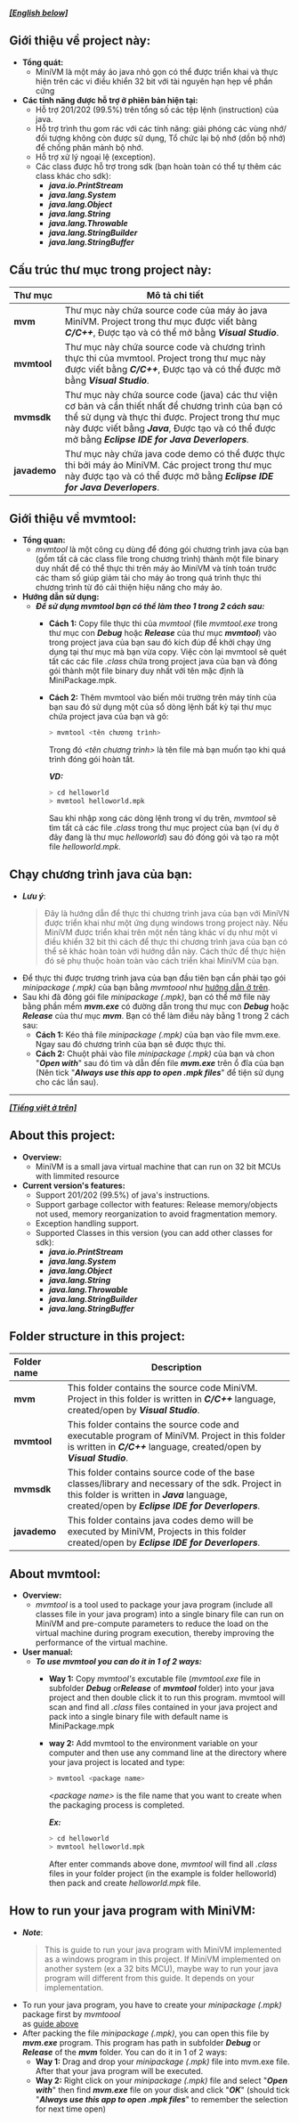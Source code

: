 <a id="vietnamese"></a>
***[[English below]](#english)***
## Giới thiệu về project này:
+ **Tổng quát:**
  - MiniVM là một máy ảo java nhỏ gọn có thể được triển khai và thực hiện trên các vi điều khiển 32 bit với tài nguyên hạn hẹp về phần cứng
+ **Các tính năng được hỗ trợ ở phiên bản hiện tại:**
  - Hỗ trợ 201/202 (99.5%) trên tổng số các tệp lệnh (instruction) của java.
  - Hỗ trợ trình thu gom rác với các tính năng: giải phóng các vùng nhớ/đối tượng không còn được sử dụng, Tổ chức lại bộ nhớ (dồn bộ nhớ) để chống phân mảnh bộ nhớ.
  - Hỗ trợ xử lý ngoại lệ (exception).
  - Các class được hỗ trợ trong sdk (bạn hoàn toàn có thể tự thêm các class khác cho sdk):
    - ***java.io.PrintStream***
    - ***java.lang.System***
    - ***java.lang.Object***
    - ***java.lang.String***
	- ***java.lang.Throwable***
    - ***java.lang.StringBuilder***
    - ***java.lang.StringBuffer***
    
## Cấu trúc thư mục trong project này:
|Thư mục|Mô tả chi tiết|
|:------|-----------|
|**mvm**|Thư mục này chứa source code của máy ảo java MiniVM. Project trong thư mục được viết bàng ***C/C++***, Được tạo và có thể mở bằng ***Visual Studio***.|
|**mvmtool**|Thư mục này chứa source code và chương trình thực thi của mvmtool. Project trong thư mục này được viết bằng ***C/C++***, Được tạo và có thể được mở bằng ***Visual Studio***.|
|**mvmsdk**|Thư mục này chứa source code (java) các thư viện cơ bản và cần thiết nhất để chương trình của bạn có thể sử dụng và thực thi được. Project trong thư mục này được viết bằng ***Java***, Được tạo và có thể được mở bằng ***Eclipse IDE for Java Deverlopers***.|
|**javademo**|Thư mục này chứa java code demo có thể được thực thi bởi máy ảo MiniVM. Các project trong thư mục này được tạo và có thể được mở bằng ***Eclipse IDE for Java Deverlopers***.|

## Giới thiệu về mvmtool:
+ **Tổng quan:**
  - *mvmtool* là một công cụ dùng để đóng gói chương trình java của bạn (gồm tất cả các class file trong chương trình) thành một file binary duy nhất để có thể thực thi trên máy ảo MiniVM và tính toán trước các tham số giúp giảm tải cho máy ảo trong quá trình thực thi chương trình từ đó cải thiện hiệu năng cho máy ảo.
+ **Hướng dẫn sử dụng:**<a id="guide-vn"></a>
  - ***Để sử dụng mvmtool bạn có thể làm theo 1 trong 2 cách sau:***
    - **Cách 1:** Copy file thực thi của *mvmtool* (file *mvmtool.exe* trong thư mục con ***Debug*** hoặc ***Release*** của thư mục ***mvmtool***) vào trong project java của bạn sau đó kích đúp để khởi chạy ứng dụng tại thư mục mà bạn vừa copy. Việc còn lại mvmtool sẽ quét tất các các file *.class* chứa trong project java của bạn và đóng gói thành một file binary duy nhất với tên mặc định là MiniPackage.mpk.
	- **Cách 2:** Thêm mvmtool vào biến môi trường trên máy tính của bạn sau đó sử dụng một của sổ dòng lệnh bất kỳ tại thư mục chứa project java của bạn và gõ:
	  ```sh
	  > mvmtool <tên chương trình>
	  ```
	  Trong đó *<tên chương trình>* là tên file mà bạn muốn tạo khi quá trình đóng gói hoàn tất.
	  
	  ***VD:***
	  ```sh
	  > cd helloworld
	  > mvmtool helloworld.mpk
	  ```
	  Sau khi nhập xong các dòng lệnh trong ví dụ trên, *mvmtool* sẽ tìm tất cả các file *.class* trong thư mục project của bạn (ví dụ ở đây đang là thư mục *helloworld*) sau đó đóng gói và tạo ra một file *helloworld.mpk*.
## Chạy chương trình java của bạn:
+ ***Lưu ý***:
  > Đây là hướng dẫn để thực thi chương trình java của bạn với MiniVN được triển khai như một ứng dụng windows trong project này. Nếu MiniVM được triển khai trên một nền tảng khác ví dụ như một vi điều khiển 32 bit thì cách để thực thi chương trình java của bạn có thể sẽ khác hoàn toàn với hướng dẫn này. Cách thức để thực hiện đó sẽ phụ thuộc hoàn toàn vào cách triển khai MiniVM của bạn.
+ Để thực thi được trương trình java của bạn đầu tiên bạn cần phải tạo gói *minipackage (.mpk)* của bạn bằng *mvmtoool* như [hướng dẫn ở trên](#guide-vn).
+ Sau khi đã đóng gói file *minipackage (.mpk)*, bạn có thể mở file này bằng phần mềm ***mvm.exe*** có đường dẫn trong thư mục con ***Debug*** hoặc ***Release*** của thư mục ***mvm***. Bạn có thể làm điều này bằng 1 trong 2 cách sau:
  - **Cách 1:** Kéo thả file *minipackage (.mpk)* của bạn vào file mvm.exe. Ngay sau đó chương trình của bạn sẽ được thực thi.
  - **Cách 2:** Chuột phải vào file *minipackage (.mpk)* của bạn và chon "***Open with***" sau đó tìm và dẫn đến file ***mvm.exe*** trên ổ đĩa của bạn (Nên tick "***Always use this app to open .mpk files***" để tiện sử dụng cho các lần sau).
---
<a id="english"></a>
***[[Tiếng việt ở trên]](#vietnamese)***

## About this project:
+ **Overview:**
  - MiniVM is a small java virtual machine that can run on 32 bit MCUs with limmited resource
+ **Current version's features:**
  - Support 201/202 (99.5%) of java's instructions.
  - Support garbage collector with features: Release memory/objects not used, memory reorganization to avoid fragmentation memory.
  - Exception handling support.
  - Supported Classes in this version (you can add other classes for sdk):
    - ***java.io.PrintStream***
    - ***java.lang.System***
    - ***java.lang.Object***
    - ***java.lang.String***
	- ***java.lang.Throwable***
    - ***java.lang.StringBuilder***
	- ***java.lang.StringBuffer***
    
## Folder structure in this project:
|Folder name|Description|
|:------|-----------|
|**mvm**|This folder contains the source code MiniVM. Project in this folder is written in ***C/C++*** language, created/open by ***Visual Studio***.|
|**mvmtool**|This folder contains the source code and executable program of MiniVM. Project in this folder is written in ***C/C++*** language, created/open by ***Visual Studio***.|
|**mvmsdk**|This folder contains source code of the base classes/library and necessary of the sdk. Project in this folder is written in ***Java*** language, created/open by ***Eclipse IDE for Deverlopers***.|
|**javademo**|This folder contains java codes demo will be executed by MiniVM, Projects in this folder created/open by ***Eclipse IDE for Deverlopers***.|

## About mvmtool:
+ **Overview:**
  - *mvmtool* is a tool used to package your java program (include all classes file in your java program) into a single binary file can run on MiniVM and pre-compute parameters to reduce the load on the virtual machine during program execution, thereby improving the performance of the virtual machine.
+ **User manual:**<a id="guide-eg"></a>
  - ***To use mvmtool you can do it in 1 of 2 ways:***
    - **Way 1:** Copy *mvmtool's* excutable file (*mvmtool.exe* file in subfolder ***Debug*** or***Release*** of ***mvmtool*** folder) into your java project and then double click it to run this program. mvmtool will scan and find all *.class* files contained in your java project and pack into a single binary file with default name is MiniPackage.mpk
	- **way 2:** Add mvmtool to the environment variable on your computer and then use any command line at the directory where your java project is located and type:
	  ```sh
	  > mvmtool <package name>
	  ```
	  *\<package name>* is the file name that you want to create when the packaging process is completed.
	  
	  ***Ex:***
	  ```sh
	  > cd helloworld
	  > mvmtool helloworld.mpk
	  ```
	  After enter commands above done, *mvmtool* will find all *.class* files in your folder project (in the example is folder helloworld) then pack and create *helloworld.mpk* file.
## How to run your java program with MiniVM:
+ ***Note***:
  > This is guide to run your java program with MiniVM implemented as a windows program in this project. If MiniVM implemented on another system (ex a 32 bits MCU), maybe way to run your java program will different from this guide. It depends on your implementation.
+ To run your java program, you have to create your *minipackage (.mpk)* package first by *mvmtoool*   
as [guide above](#guide-eg)
+ After packing the file *minipackage (.mpk)*, you can open this file by ***mvm.exe*** program. This program has path in subfolder ***Debug*** or ***Release*** of the ***mvm*** folder. You can do it in 1 of 2 ways:
  - **Way 1:** Drag and drop your *minipackage (.mpk)* file into mvm.exe file. After that your java program will be executed.
  - **Way 2:** Right click on your *minipackage (.mpk)* file and select "***Open with***" then find ***mvm.exe*** file on your disk and click "***OK***" (should tick "***Always use this app to open .mpk files***" to remember the selection for  next time open)